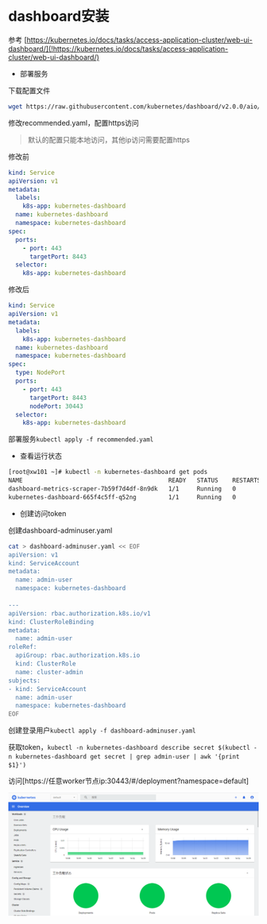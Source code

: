 # dashboard安装

参考 [https://kubernetes.io/docs/tasks/access-application-cluster/web-ui-dashboard/](!https://kubernetes.io/docs/tasks/access-application-cluster/web-ui-dashboard/)

- 部署服务

下载配置文件

```bash
wget https://raw.githubusercontent.com/kubernetes/dashboard/v2.0.0/aio/deploy/recommended.yaml
```

修改recommended.yaml，配置https访问
> 默认的配置只能本地访问，其他ip访问需要配置https

修改前

```yaml
kind: Service
apiVersion: v1
metadata:
  labels:
    k8s-app: kubernetes-dashboard
  name: kubernetes-dashboard
  namespace: kubernetes-dashboard
spec:
  ports:
    - port: 443
      targetPort: 8443
  selector:
    k8s-app: kubernetes-dashboard
```

修改后

```yaml
kind: Service
apiVersion: v1
metadata:
  labels:
    k8s-app: kubernetes-dashboard
  name: kubernetes-dashboard
  namespace: kubernetes-dashboard
spec:
  type: NodePort
  ports:
    - port: 443
      targetPort: 8443
      nodePort: 30443
  selector:
    k8s-app: kubernetes-dashboard
```

部署服务`kubectl apply -f recommended.yaml`

- 查看运行状态

```bash
[root@xw101 ~]# kubectl -n kubernetes-dashboard get pods
NAME                                         READY   STATUS    RESTARTS   AGE
dashboard-metrics-scraper-7b59f7d4df-8n9dk   1/1     Running   0          14m
kubernetes-dashboard-665f4c5ff-q52ng         1/1     Running   0          14m
```

- 创建访问token

创建dashboard-adminuser.yaml

```bash
cat > dashboard-adminuser.yaml << EOF
apiVersion: v1
kind: ServiceAccount
metadata:
  name: admin-user
  namespace: kubernetes-dashboard

---
apiVersion: rbac.authorization.k8s.io/v1
kind: ClusterRoleBinding
metadata:
  name: admin-user
roleRef:
  apiGroup: rbac.authorization.k8s.io
  kind: ClusterRole
  name: cluster-admin
subjects:
- kind: ServiceAccount
  name: admin-user
  namespace: kubernetes-dashboard  
EOF
```

创建登录用户`kubectl apply -f dashboard-adminuser.yaml`

获取token，`kubectl -n kubernetes-dashboard describe secret $(kubectl -n kubernetes-dashboard get secret | grep admin-user | awk '{print $1}')`

访问[https://任意worker节点ip:30443/#/deployment?namespace=default]

![t1](./dashboard1.png)

